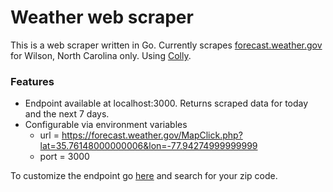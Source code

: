 # Weather web scraper

This is a web scraper written in Go. Currently scrapes [forecast.weather.gov](https://www.weather.gov/) for Wilson, North Carolina only. Using [Colly](http://go-colly.org/).

### Features

- Endpoint available at localhost:3000. Returns scraped data for today and the next 7 days.
- Configurable via environment variables
  - url = https://forecast.weather.gov/MapClick.php?lat=35.76148000000006&lon=-77.94274999999999
  - port = 3000

To customize the endpoint go [here](https://www.weather.gov/) and search for your zip code. 


